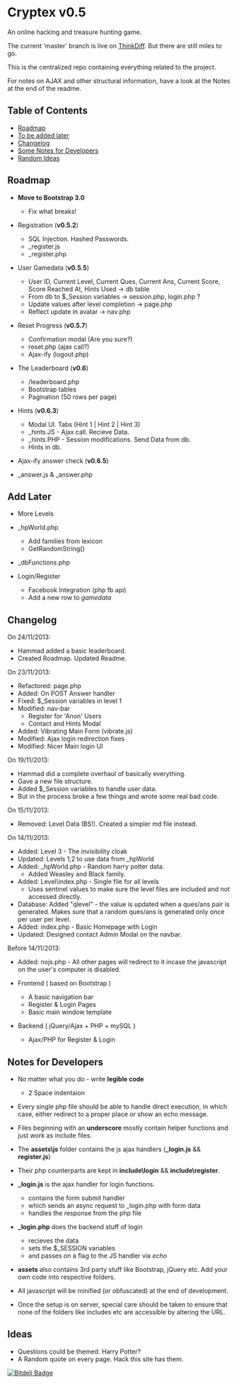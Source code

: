 # Cryptex v0.5

An online hacking and treasure hunting game.

The current 'master' branch is live on [ThinkDiff](http://cryptex.thinkdiff.co.in). But there are still miles to go.

This is the centralized repo containing everything related to the project.

For notes on AJAX and other structural information, have a look at the Notes at the end of the readme.

## Table of Contents

* [Roadmap](#road)
* [To be added later](#todo)
* [Changelog](#changelog)
* [Some Notes for Developers](#notes)
* [Random Ideas](#ideas)

## <a name="road"></a> Roadmap

* __Move to Bootstrap 3.0__
  * Fix what breaks!

* Registration (__v0.5.2__)
  * SQL Injection. Hashed Passwords.
  * _register.js
  * _register.php

* User Gamedata (__v0.5.5__)
  * User ID, Current Level, Current Ques, Current Ans, Current Score, Score Reached At, Hints Used -> db table
  * From db to $_Session variables -> session.php, login.php ?
  * Update values after level completion -> page.php
  * Reflect update in avatar -> nav.php

* Reset Progress (__v0.5.7__)
  * Confirmation modal (Are you sure?)
  * reset.php (ajax call?)
  * Ajax-ify (logout.php)

* The Leaderboard (__v0.6__)
  * /leaderboard.php
  * Bootstrap tables
  * Pagination (50 rows per page)

* Hints (__v0.6.3__)
  * Modal UI. Tabs (Hint 1 | Hint 2 | Hint 3)
  * _hints.JS  - Ajax call. Recieve Data.
  * _hints.PHP - Session modifications. Send Data from db.
  * Hints in db.

* Ajax-ify answer check (__v0.6.5__)
* _answer.js & _answer.php 

## <a name="todo"></a>Add Later

* More Levels

* _hpWorld.php
  * Add families from lexicon
  * GetRandomString()

* _dbFunctions.php

* Login/Register
  * Facebook Integration (php fb api)
  * Add a new row to *gamedata*

## <a name="done"></a> Changelog

On 24/11/2013:

* Hammad added a basic leaderboard.
* Created Roadmap. Updated Readme.

On 23/11/2013:

* Refactored: page.php
* Added: On POST Answer handler
* Fixed: $_Session variables in level 1
* Modified: nav-bar
  * Register for 'Anon' Users
  * Contact and Hints Modal
* Added: Vibrating Main Form (vibrate.js)
* Modified: Ajax login redirection fixes
* Modified: Nicer Main login UI

On 19/11/2013:

* Hammad did a complete overhaul of basically everything.
* Gave a new file structure.
* Added $_Session variables to handle user data.
* But in the process broke a few things and wrote some real bad code.

On 15/11/2013:

* Removed: Level Data (BS!). Created a simpler md file instead.

On 14/11/2013:

* Added: Level 3 - The invisibility cloak
* Updated: Levels 1,2 to use data from _hpWorld
* Added: _hpWorld.php - Random harry potter data.
  * Added Weasley and Black family.
* Added: Level\index.php - Single file for all levels
  * Uses sentinel values to make sure the level files are included and not accessed directly.
* Database: Added "qlevel" - the value is updated when a ques/ans pair is generated. Makes sure that a random ques/ans is generated only once per user per level.
* Added: index.php - Basic Homepage with Login
* Updated: Designed contact Admin Modal on the navbar.

Before 14/11/2013:

* Added: nojs.php - All other pages will redirect to it incase the javascript on the user's computer is disabled.

* Frontend ( based on Bootstrap )

  * A basic navigation bar
  * Register & Login Pages
  * Basic main window template

* Backend ( jQuery/Ajax + PHP + mySQL )

  * Ajax/PHP for Register & Login

## <a name="notes"></a> Notes for Developers

* No matter what you do - write __legible code__
  * 2 Space indentaion

* Every single php file should be able to handle direct execution, in which case, either redirect to a proper place or show an echo message.

* Files beginning with an **underscore** mostly contain helper functions and just work as include files.

* The **assets\js** folder contains the js ajax handlers (**_login.js** && **register.js**)

* Their php counterparts are kept in **include\login** && **include\register**.

* **_login.js** is the ajax handler for login functions.
  * contains the form submit handler
  * which sends an async request to _login.php with form data
  * handles the response from the php file

* **_login.php** does the backend stuff of login
  * recieves the data
  * sets the $_SESSION variables 
  * and passes on a flag to the JS handler via _echo_

* **assets** also contains 3rd party stuff like Bootstrap, jQuery etc. Add your own code into respective folders.

* All javascript will be minified (or obfuscated) at the end of development.

* Once the setup is on server, special care should be taken to ensure that none of the folders like includes etc are accessible by altering the URL.

## <a name="ideas"></a> Ideas

* Questions could be themed. Harry Potter?
* A Random quote on every page. Hack this site has them.

[![Bitdeli Badge](https://d2weczhvl823v0.cloudfront.net/dZ-Corp/cryptex/trend.png)](https://bitdeli.com/free "Bitdeli Badge")

